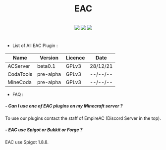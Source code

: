 <div align="center">
  <h1>EAC</h1>
</div>

<!-- README.md by Holia -->

<div align="center">
  <br>
  <img src="https://img.shields.io/badge/Version-beta0.1-red">
  <img src="https://img.shields.io/badge/licence-GPLv3-green">
  <img src="https://img.shields.io/badge/Discord-ef3NBraXQv-blue">
  <h1></h1>
</div>

- List of All EAC Plugin : 

| Name | Version | Licence | Date |
|------|---------|---------|------|
| ACServer | beta0.1 | GPLv3 | 28/12/21 |
| CodaTools | pre-alpha | GPLv3 | --/--/-- |
| MineCoda | pre-alpha | GPLv3 | --/--/-- |

- FAQ :

##### - Can I use one of EAC plugins on my Minecraft server ?

To use our plugins contact the staff of EmpireAC (Discord Server in the top).


##### - EAC use Spigot or Bukkit or Forge ?

EAC use Spigot 1.8.8.
